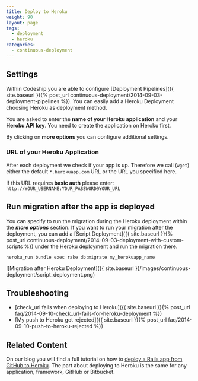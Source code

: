 ```yaml
---
title: Deploy to Heroku
weight: 90
layout: page
tags:
  - deployment
  - heroku
categories:
  - continuous-deployment
---
```

## Settings
Within Codeship you are able to configure [Deployment Pipelines]({{ site.baseurl }}{% post_url continuous-deployment/2014-09-03-deployment-pipelines %}). You can easily add a Heroku Deployment choosing Heroku as deployment method.

You are asked to enter the **name of your Heroku application** and your **Heroku API key**. You need to create the application on Heroku first.

By clicking on **more options** you can configure additional settings.

### URL of your Heroku Application
After each deployment we check if your app is up. Therefore we call (```wget```) either the default ```*.herokuapp.com``` URL or the URL you specified here.

If this URL requires **basic auth** please enter: ```http://YOUR_USERNAME:YOUR_PASSWORD@YOUR_URL```

## Run migration after the app is deployed
You can specify to run the migration during the Heroku deployment within the ***more options*** section. If you want to run your migration after the deployment, you can add a [Script Deployment]({{ site.baseurl }}{% post_url continuous-deployment/2014-09-03-deployment-with-custom-scripts %}) under the Heroku deployment and run the migration there.

~~~shell
heroku_run bundle exec rake db:migrate my_herokuapp_name
~~~

![Migration after Heroku Deployment]({{ site.baseurl }}/images/continuous-deployment/script_deployment.png)

## Troubleshooting
- [check_url fails when deploying to Heroku]({{ site.baseurl }}{% post_url faq/2014-09-10-check_url-fails-for-heroku-deployment %})
- [My push to Heroku got rejected]({{ site.baseurl }}{% post_url faq/2014-09-10-push-to-heroku-rejected %})

## Related Content
On our blog you will find a full tutorial on how to [deploy a Rails app from GitHub to Heroku](http://blog.codeship.io/2013/09/26/how-to-deploy-a-ruby-on-rails-app-from-github-to-heroku.html).
The part about deploying to Heroku is the same for any application, framework, GitHub or Bitbucket.
